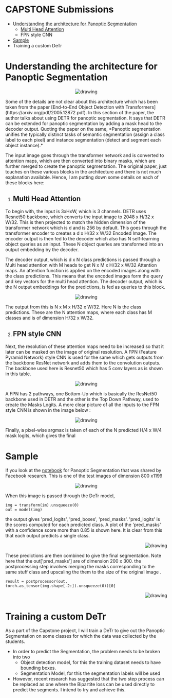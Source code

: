 # CAPSTONE Submissions

- [Understanding the architecture for Panoptic Segmentation](#problem-statement)
  - [Multi Head Attention]()
  - FPN style CNN
- [Sample](#sample)
- Training a custom DeTr


# Understanding the architecture for Panoptic Segmentation



<p align="center">
  <img src="images/arch.png" alt="drawing">
</p>
Some of the details are not clear about this architecture which has been taken from the paper [End-to-End Object Detection with Transformers](https://arxiv.org/pdf/2005.12872.pdf). In this section of the paper, the author talks about using DETR for panoptic segmentation. It says that DETR can be extended for panoptic segmentation by adding a mask head to the decoder output. Quoting the paper on the same, *Panoptic segmentation unifies the typically distinct tasks of semantic segmentation (assign a class label to each pixel) and instance segmentation (detect and segment each object instance).*

The input image goes through the transformer network and is converted to attention maps, which are then converted into binary masks, which are further merged to create the panoptic segmentation. The original paper, just touches on these various blocks in the architecture and there is not much explanation available. Hence, I am putting down some details on each of these blocks here:



1. ## Multi Head Attention

To begin with, the input is 3xHxW, which is 3 channels. DETR uses Resnet50 backbone, which converts the input image to 2048 x H/32 x W/32. This is then projected to match the hidden dimension of the transformer network which is d and is 256 by default. This goes through the transformer encoder to creates a d x H/32 x W/32 Encoded Image. The encoder output is then fed to the decoder which also has N self-learning object queries as an input. These N object queries are transformed into an output embedding by the decoder. 

The decoder output, which is d x N class predictions is passed through a Multi head attention with M heads to get N x M x H/32 x W/32 Attention maps. An attention function is applied on the encoded images along with the class predictions. This means that the encoded images form the query and key vectors for the multi head attention. The decoder output, which is the N output embeddings for the predictions, is fed as queries to this block.

<p align="center">
  <img src="images/attention.png" alt="drawing">
</p>
The output from this is N x M x H/32 x W/32. Here N is the class predictions. These are the N attention maps, where each class has M classes and is of dimension H/32 x W/32.



2. ## FPN style CNN

Next, the resolution of these attention maps need to be increased so that it later can be masked on the image of original resolution. A FPN (Feature Pyramid Network) style CNN is used for the same which gets outputs from the backbone ResNet network and adds them to the convolution outputs. The backbone used here is Resnet50 which has 5 conv layers as is shown in this table.

<p align="center">
  <img src="images/resnet-architectures-34-101.png" alt="drawing">
</p>

A FPN has 2 pathways, one Bottom-Up which is basically the ResNet50 backbone used in DETR and the other is the Top Down Pathway, used to create the Masks Logits. A more clear picture of all the inputs to the FPN style CNN is shown in the image below :

<p align="center">
  <img src="images/FPN-DETR.png" alt="drawing">
</p>




Finally, a pixel-wise argmax is taken of each of the N predicted H/4 x W/4 mask logits, which gives the final 

# Sample

If you look at the [notebook](https://colab.research.google.com/github/facebookresearch/detr/blob/colab/notebooks/DETR_panoptic.ipynb) for Panoptic Segmentation that was shared by Facebook research. This is one of the test images of dimension 800 x1199

<p align="center">
  <img src="images/example.png" alt="drawing">
</p>

When this image is passed through the DeTr model,

```
img = transform(im).unsqueeze(0)
out = model(img)
```

 the output gives 'pred_logits', 'pred_boxes', 'pred_masks'. 'pred_logits' is the scores computed for each predicted class. A plot of the 'pred_masks' with a confidence score more than 0.85 is shown here. It is clear from this that each output predicts a single class.

<p align="right">
  <img src="images\masks.png" alt="drawing">
</p>
These predictions are then combined to give the final segmentation. Note here that the out['pred_masks'] are of dimension 200 x 300. the postprocessing step involves merging the masks corresponding to the same stuff class and upscaling the them to the size of the original image .

```
result = postprocessor(out, torch.as_tensor(img.shape[-2:]).unsqueeze(0))[0]
```

<p align="right">
  <img src="images\panoptic_out.png" alt="drawing">
</p>

# Training a custom DeTr

As  a part of the Capstone project, I will train a DeTr to give out the Panoptic Segmentation on some classes for which the data was collected by the students. 

- In order to predict the Segmentation, the problem needs to be broken into two
  - Object detection model, for this the training dataset needs to have bounding boxes.
  - Segmentation Model, for this the segmentation labels will be used
- However, recent research has suggested that the two step process can be replaced as one where the Bipartite loss can be used directly to predict the segments. I intend to try and achieve this. 
